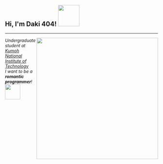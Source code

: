 <h2>Hi, I'm Daki 404! <img src="https://media1.giphy.com/media/xThtavur3TE6l55APe/giphy.gif?cid=ecf05e4704ydjs93ywoibescs161e67qluthk8oky91ij19u&rid=giphy.gif&ct=s" width="70"></h2>
<hr>
<img align='right' width="400"src="https://media2.giphy.com/media/RbDKaczqWovIugyJmW/giphy.gif?cid=ecf05e474pqfus8m8aa9mycyf26d7l3dpgx5n5i5099kfb7e&rid=giphy.gif&ct=g">
<p><em>Undergraduate student at <a href="https://www.kumoh.ac.kr/ko/index.do">Kumoh National Institute of Technology</a>
</br>I want to be a <b>romantic programmer</b>!<img src="https://media0.giphy.com/media/3oFzmeVbeXIfBUl5sI/giphy.gif" width="50"> 
</em></p>
